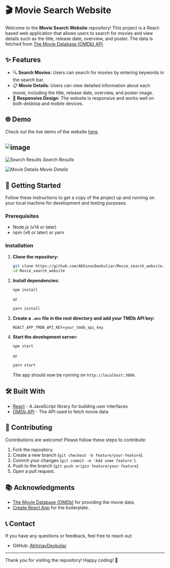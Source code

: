 # 🎬 Movie Search Website

Welcome to the **Movie Search Website** repository! This project is a React-based web application that allows users to search for movies and view details such as the title, release date, overview, and poster. The data is fetched from [The Movie Database (OMDb) API](https://www.omdbapi.com).

## ✨ Features

- 🔍 **Search Movies**: Users can search for movies by entering keywords in the search bar.
- 📋 **Movie Details**: Users can view detailed information about each movie, including the title, release date, overview, and poster image.
- 📱 **Responsive Design**: The website is responsive and works well on both desktop and mobile devices.

## 🌐 Demo

Check out the live demo of the website [here](#).

## ![image](https://github.com/user-attachments/assets/174b0c82-5701-4ebd-9625-3f3fa6f3dee8)


![Search Results](![image](https://github.com/user-attachments/assets/78af41b2-f8ba-4e91-a1f8-8997b8e6e52c)
)
*Search Results*

![Movie Details](![image](https://github.com/user-attachments/assets/2d59f74c-1666-411f-865d-d237e161edcc)
)
*Movie Details*

## 🚀 Getting Started

Follow these instructions to get a copy of the project up and running on your local machine for development and testing purposes.

### Prerequisites

- Node.js (v14 or later)
- npm (v6 or later) or yarn

### Installation

1. **Clone the repository:**

    ```bash
    git clone https://github.com/AbhinavDeokuliar/Movie_search_website.git
    cd Movie_search_website
    ```

2. **Install dependencies:**

    ```bash
    npm install
    ```

    or

    ```bash
    yarn install
    ```

3. **Create a `.env` file in the root directory and add your TMDb API key:**

    ```env
    REACT_APP_TMDB_API_KEY=your_tmdb_api_key
    ```

4. **Start the development server:**

    ```bash
    npm start
    ```

    or

    ```bash
    yarn start
    ```

    The app should now be running on `http://localhost:3000`.

## 🛠️ Built With

- [React](https://reactjs.org/) - A JavaScript library for building user interfaces
- [OMDb API](https://www.omdbapi.com) - The API used to fetch movie data

## 🤝 Contributing

Contributions are welcome! Please follow these steps to contribute:

1. Fork the repository.
2. Create a new branch (`git checkout -b feature/your-feature`).
3. Commit your changes (`git commit -m 'Add some feature'`).
4. Push to the branch (`git push origin feature/your-feature`).
5. Open a pull request.

## 📚 Acknowledgments

- [The Movie Database (OMDb)](https://www.omdbapi.com) for providing the movie data.
- [Create React App](https://create-react-app.dev/) for the boilerplate.

## 📞 Contact

If you have any questions or feedback, feel free to reach out:

- GitHub: [AbhinavDeokuliar](https://github.com/AbhinavDeokuliar)

---

Thank you for visiting the repository! Happy coding! 🎉
